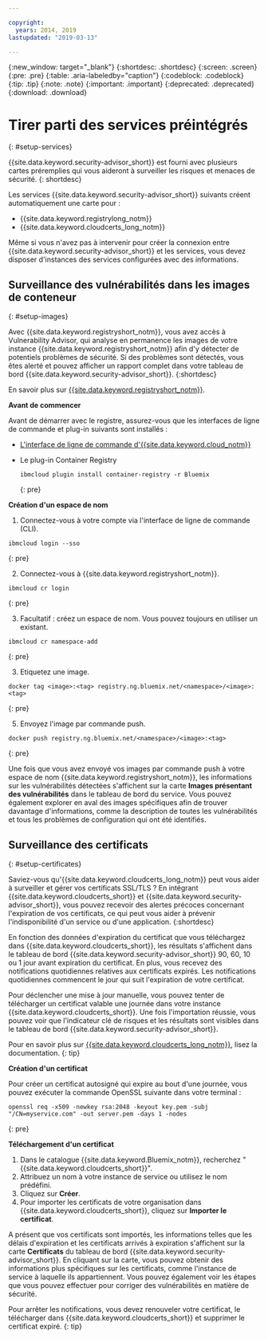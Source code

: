 ```yaml
---

copyright:
  years: 2014, 2019
lastupdated: "2019-03-13"

---
```


{:new_window: target="_blank"}
{:shortdesc: .shortdesc}
{:screen: .screen}
{:pre: .pre}
{:table: .aria-labeledby="caption"}
{:codeblock: .codeblock}
{:tip: .tip}
{:note: .note}
{:important: .important}
{:deprecated: .deprecated}
{:download: .download}

# Tirer parti des services préintégrés
{: #setup-services}

{{site.data.keyword.security-advisor_short}} est fourni avec plusieurs cartes préremplies qui vous aideront à surveiller les risques et menaces de sécurité.
{: shortdesc}

Les services {{site.data.keyword.security-advisor_short}} suivants créent automatiquement une carte pour :

* {{site.data.keyword.registrylong_notm}}
* {{site.data.keyword.cloudcerts_long_notm}}

Même si vous n'avez pas à intervenir pour créer la connexion entre {{site.data.keyword.security-advisor_short}} et les services, vous devez disposer d'instances des services configurées avec des informations.


## Surveillance des vulnérabilités dans les images de conteneur
{: #setup-images}

Avec {{site.data.keyword.registryshort_notm}}, vous avez accès à Vulnerability Advisor, qui analyse en permanence les images de votre instance {{site.data.keyword.registryshort_notm}} afin d'y détecter de potentiels problèmes de sécurité. Si des problèmes sont détectés, vous êtes alerté et pouvez afficher un rapport complet dans votre tableau de bord {{site.data.keyword.security-advisor_short}}.
{:shortdesc}

En savoir plus sur [{{site.data.keyword.registryshort_notm}}](/docs/services/Registry?topic=registry-index#index).


**Avant de commencer**

Avant de démarrer avec le registre, assurez-vous que les interfaces de ligne de commande et plug-in suivants sont installés :
* [L'interface de ligne de commande d'{{site.data.keyword.cloud_notm}}](/docs/cli?topic=cloud-cli-ibmcloud-cli#ibmcloud-cli)
* Le plug-in Container Registry 

  ```
  ibmcloud plugin install container-registry -r Bluemix
  ```
  {: pre}


**Création d'un espace de nom**

1. Connectez-vous à votre compte via l'interface de ligne de commande (CLI).

  ```
  ibmcloud login --sso
  ```
  {: pre}

2. Connectez-vous à {{site.data.keyword.registryshort_notm}}.

  ```
  ibmcloud cr login
  ```
  {: pre}

3. Facultatif : créez un espace de nom. Vous pouvez toujours en utiliser un existant.

  ```
  ibmcloud cr namespace-add
  ```
  {: pre}

3. Etiquetez une image.

  ```
  docker tag <image>:<tag> registry.ng.bluemix.net/<namespace>/<image>:<tag>
  ```
  {: pre}

5. Envoyez l'image par commande push.

  ```
  docker push registry.ng.bluemix.net/<namespace>/<image>:<tag>
  ```
  {: pre}


Une fois que vous avez envoyé vos images par commande push à votre espace de nom {{site.data.keyword.registryshort_notm}}, les informations sur les vulnérabilités détectées s'affichent sur la carte **Images présentant des vulnérabilités** dans le tableau de bord du service. Vous pouvez également explorer en aval des images spécifiques afin de trouver davantage d'informations, comme la description de toutes les vulnérabilités et tous les problèmes de configuration qui ont été identifiés.


## Surveillance des certificats
{: #setup-certificates}

Saviez-vous qu'{{site.data.keyword.cloudcerts_long_notm}} peut vous aider à surveiller et gérer vos certificats SSL/TLS ? En intégrant {{site.data.keyword.cloudcerts_short}} et {{site.data.keyword.security-advisor_short}}, vous pouvez recevoir des alertes précoces concernant l'expiration de vos certificats, ce qui peut vous aider à prévenir l'indisponibilité d'un service ou d'une application.
{:shortdesc}

En fonction des données d'expiration du certificat que vous téléchargez dans {{site.data.keyword.cloudcerts_short}}, les résultats s'affichent dans le tableau de bord {{site.data.keyword.security-advisor_short}} 90, 60, 10 ou 1 jour avant expiration du certificat. En plus, vous recevez des notifications quotidiennes relatives aux certificats expirés. Les notifications quotidiennes commencent le jour qui suit l'expiration de votre certificat.

Pour déclencher une mise à jour manuelle, vous pouvez tenter de télécharger un certificat valable une journée dans votre instance {{site.data.keyword.cloudcerts_short}}. Une fois l'importation réussie, vous pouvez voir que l'indicateur clé de risques et les résultats sont visibles dans le tableau de bord {{site.data.keyword.security-advisor_short}}.

Pour en savoir plus sur [{{site.data.keyword.cloudcerts_long_notm}}](/docs/services/certificate-manager?topic=certificate-manager-gettingstarted#gettingstarted), lisez la documentation.
{: tip}

**Création d'un certificat**

Pour créer un certificat autosigné qui expire au bout d'une journée, vous pouvez exécuter la commande OpenSSL suivante dans votre terminal : 

```
openssl req -x509 -newkey rsa:2048 -keyout key.pem -subj "/CN=myservice.com" -out server.pem -days 1 -nodes
```
{: pre}


**Téléchargement d'un certificat**

1. Dans le catalogue {{site.data.keyword.Bluemix_notm}}, recherchez "{{site.data.keyword.cloudcerts_short}}".
2. Attribuez un nom à votre instance de service ou utilisez le nom prédéfini.
3. Cliquez sur **Créer**.
4. Pour importer les certificats de votre organisation dans {{site.data.keyword.cloudcerts_short}}, cliquez sur **Importer le certificat**.

A présent que vos certificats sont importés, les informations telles que les délais d'expiration et les certificats arrivés à expiration s'affichent sur la carte **Certificats** du tableau de bord {{site.data.keyword.security-advisor_short}}. En cliquant sur la carte, vous pouvez obtenir des informations plus spécifiques sur les certificats, comme l'instance de service à laquelle ils appartiennent. Vous pouvez également voir les étapes que vous pouvez effectuer pour corriger des vulnérabilités en matière de sécurité.

Pour arrêter les notifications, vous devez renouveler votre certificat, le télécharger dans {{site.data.keyword.cloudcerts_short}} et supprimer le certificat expiré.
{: tip}
